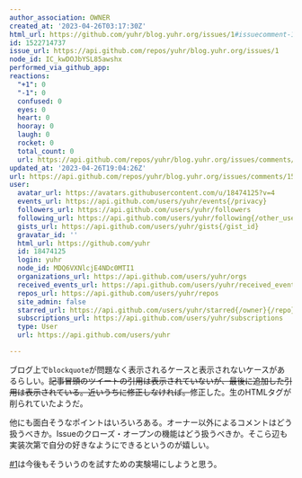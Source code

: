 ```yaml
---
author_association: OWNER
created_at: '2023-04-26T03:17:30Z'
html_url: https://github.com/yuhr/blog.yuhr.org/issues/1#issuecomment-1522714737
id: 1522714737
issue_url: https://api.github.com/repos/yuhr/blog.yuhr.org/issues/1
node_id: IC_kwDOJbYSL85awshx
performed_via_github_app: 
reactions:
  "+1": 0
  "-1": 0
  confused: 0
  eyes: 0
  heart: 0
  hooray: 0
  laugh: 0
  rocket: 0
  total_count: 0
  url: https://api.github.com/repos/yuhr/blog.yuhr.org/issues/comments/1522714737/reactions
updated_at: '2023-04-26T19:04:26Z'
url: https://api.github.com/repos/yuhr/blog.yuhr.org/issues/comments/1522714737
user:
  avatar_url: https://avatars.githubusercontent.com/u/18474125?v=4
  events_url: https://api.github.com/users/yuhr/events{/privacy}
  followers_url: https://api.github.com/users/yuhr/followers
  following_url: https://api.github.com/users/yuhr/following{/other_user}
  gists_url: https://api.github.com/users/yuhr/gists{/gist_id}
  gravatar_id: ''
  html_url: https://github.com/yuhr
  id: 18474125
  login: yuhr
  node_id: MDQ6VXNlcjE4NDc0MTI1
  organizations_url: https://api.github.com/users/yuhr/orgs
  received_events_url: https://api.github.com/users/yuhr/received_events
  repos_url: https://api.github.com/users/yuhr/repos
  site_admin: false
  starred_url: https://api.github.com/users/yuhr/starred{/owner}{/repo}
  subscriptions_url: https://api.github.com/users/yuhr/subscriptions
  type: User
  url: https://api.github.com/users/yuhr

---
```

ブログ上で`blockquote`が問題なく表示されるケースと表示されないケースがあるらしい。<s>記事冒頭のツイートの引用は表示されていないが、最後に追加した引用は表示されている。近いうちに修正しなければ。</s>修正した。生のHTMLタグが削られていたようだ。

他にも面白そうなポイントはいろいろある。オーナー以外によるコメントはどう扱うべきか。Issueのクローズ・オープンの機能はどう扱うべきか。そこら辺も実装次第で自分の好きなようにできるというのが嬉しい。

[#1](https://github.com/yuhr/blog.yuhr.org/issues/1)は今後もそういうのを試すための実験場にしようと思う。
